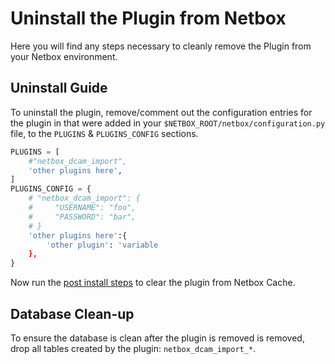 # Uninstall the Plugin from Netbox

Here you will find any steps necessary to cleanly remove the Plugin from your Netbox environment.

## Uninstall Guide

To uninstall the plugin, remove/comment out the configuration entries for the plugin in that were added in your `$NETBOX_ROOT/netbox/configuration.py` file, to the `PLUGINS` & `PLUGINS_CONFIG` sections.

```python
PLUGINS = [
    #"netbox_dcam_import",
    'other plugins here',
]
PLUGINS_CONFIG = {
    # "netbox_dcam_import": {
    #     "USERNAME": "foo",
    #     "PASSWORD": "bar",
    # }
    'other plugins here':{
        'other plugin': 'variable
    },
}
```

Now run the [post install steps](install.md/#post-install-steps) to clear the plugin from Netbox Cache.

## Database Clean-up

To ensure the database is clean after the plugin is removed is removed, drop all tables created by the plugin: `netbox_dcam_import_*`.
